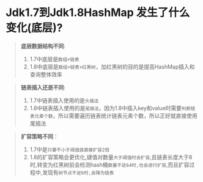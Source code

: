 # Jdk1.7到Jdk1.8HashMap 发⽣了什么变化(底层)? 

> **底层数据结构不同**:  
>
> 1. 1.7中底层是`数组+链表`
> 2. 1.8中底层是`数组+链表+红⿊树`，加红⿊树的⽬的是提⾼HashMap插⼊和 查询整体效率 

> **链表插入还是不同**:  
>
> 1. 1.7中链表插⼊使⽤的是`头插法`
> 2. 1.8中链表插⼊使⽤的是`尾插法`，因为1.8中插⼊key和value时需要`判断链表元素个数`，所以需要遍历链表统计链表元素个数，所以正好就直接使⽤尾插法 

> **扩容策略不同**：
>
> 1. 1.7中是`只要不小于阈值就直接扩容2倍`
> 2. 1.8的扩容策略会更优化,键值对数量`大于阈值时会扩容`,且链表长度大于8时,转变为红黑树前会检测hash桶`数量不足64时,也会进行扩容`,而且扩容过程中,发现有`树节点不足6时,会降为链表`

